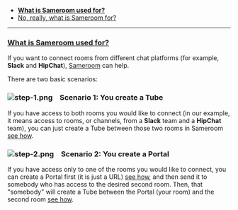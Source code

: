  - [**What is Sameroom used for?**](/getting-started/en/faq/list#what-is-sameroom-used-for)
 - [No, really, what is Sameroom for?](/getting-started/en/faq/list#what-is-sameroom-used-for)
 
---

### <a href="#what-is-sameroom-used-for" name="what-is-sameroom-used-for">**What is Sameroom used for?**</a>
 
If you want to connect rooms from different chat platforms (for example, **Slack** and **HipChat**), [Sameroom](https://sameroom.io) can help.

There are two basic scenarios:

### ![step-1.png](https://in.kato.im/b8be284b81c9467fed3170d274c28de6789dd2fae1957895cd34bc20a2676d25/step-1.png) &ensp; **Scenario 1: You create a Tube**
 
If you have access to both rooms you would like to connect (in our example, it means access to rooms, or channels, from a **Slack** team and a **HipChat** team), you can just create a Tube between those two rooms in Sameroom [see how](/getting-started/en/faq/list#how-to-create-a-tube).   

### ![step-2.png](https://in.kato.im/99977b264e016814f4af35ac12a7fe42f1138758cd4b9285fa8c34e628a264fd/step-2.png) &ensp; **Scenario 2: You create a Portal**
 
If you have access only to one of the rooms you would like to connect, you can create a Portal first (it is just a URL) [see how](/getting-started/en/faq/list#how-to-use-a-portal), and then send it to somebody who has access to the desired second room. Then, that "somebody" will create a Tube between the Portal (your room) and the second room [see how](/getting-started/en/faq/list#how-to-create-a-tube).   
